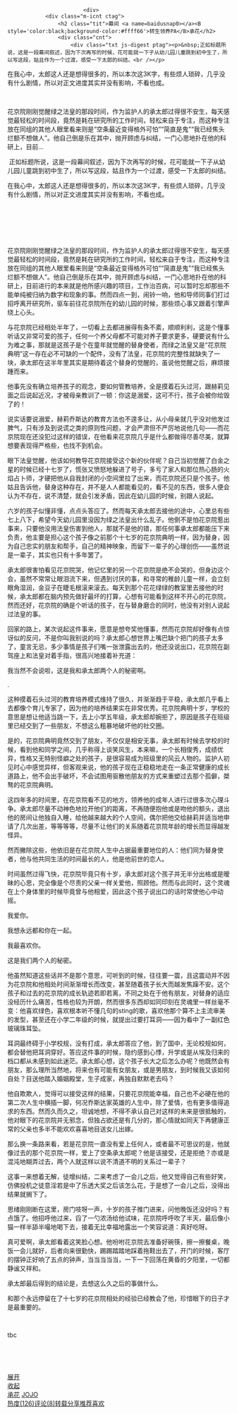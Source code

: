 
                            <div>
				<div class="m-icnt ctag">
                	<h2 class="tit">幕间 <a name=baidusnap0></a><B style='color:black;background-color:#ffff66'>转生领养PA</B>承花</h2>
                	<div class="cnt">
                        <div class="txt js-digest ptag"><p>&nbsp;正如标题所说，这是一段幕间叙述，因为下次再写的时候，花可能就一下子从幼儿园儿童跳到初中生了，所以写这段，姑且作为一个过渡，感受一下太郎的纠结。<br /></p> 
<p>在我心中，太郎这人还是想得很多的，所以本次这3K字，有些烦人琐碎，几乎没有什么剧情，所以对正文进度其实并没有影响，不看也成。</p> 
<p><br /></p>
<p>花京院刚刚觉醒绿之法皇的那段时间，作为监护人的承太郎过得很不安生，每天感觉最轻松的时间段，竟然是耗在研究所的工作时间，轻松来自于专注，而这种专注放在同组的其他人眼里看来则是“空条最近变得格外可怕”“简直是鬼”“我已经焦头烂额不想做人”。他自己倒是乐在其中，抛开顾虑与纠结，一门心思地扑在他的科研上，目前...</p></div>
                        <div class="txt js-content ptag"><p>&nbsp;正如标题所说，这是一段幕间叙述，因为下次再写的时候，花可能就一下子从幼儿园儿童跳到初中生了，所以写这段，姑且作为一个过渡，感受一下太郎的纠结。<br /></p> 
<p>在我心中，太郎这人还是想得很多的，所以本次这3K字，有些烦人琐碎，几乎没有什么剧情，所以对正文进度其实并没有影响，不看也成。</p> 
<p><br /></p> 
<p><br /></p> 
<p><br /></p> 
<p>花京院刚刚觉醒绿之法皇的那段时间，作为监护人的承太郎过得很不安生，每天感觉最轻松的时间段，竟然是耗在研究所的工作时间，轻松来自于专注，而这种专注放在同组的其他人眼里看来则是“空条最近变得格外可怕”“简直是鬼”“我已经焦头烂额不想做人”。他自己倒是乐在其中，抛开顾虑与纠结，一门心思地扑在他的科研上，目前进行的本来就是他所感兴趣的项目，工作治百病，可以暂时忘却那些不能单纯被归纳为数字和现象的事。然而四点一到，闹铃一响，他和导师同事们打过招呼离开研究所，驱车前往花京院所在的幼儿园的时候，那些烦心事又跟着引擎声绕上心头。</p> 
<p>与花京院已经相处半年了，一切看上去都进展得有条不紊，顺顺利利，这是个懂事听话又非常可爱的孩子，任何一个养父母都不可能对养子要求更多，硬要说有什么为难之事，那就是这孩子是个在童年就觉醒的替身使者，而绿之法皇又是“花京院典明”这一存在必不可缺的一个配件，没有了法皇，花京院的完整性就缺失了一块，承太郎在这半年里其实是期待着这个替身的觉醒的，虽说他觉醒之后，麻烦接踵而来。</p> 
<p>他事先没有确立培养孩子的观念，要如何管教培养，全是摸着石头过河，跟赫莉见面之后说起近况，才被母亲教训了一顿：你这是溺爱，这可不行，孩子会被你给毁了的！</p> 
<p>说实话要说溺爱，赫莉乔斯达的教育方法也不遑多让，从小母亲就几乎没对他发过脾气，只有涉及到说谎之类的原则性问题，才会严肃但不严厉地说他几句——而花京院现在还没犯过这样的错误，在他看来花京院几乎是什么都做得尽善尽美，就算想要表现得严格些，也找不到机会。</p> 
<p>眼下法皇觉醒，他该如何教导花京院接受这个新的伙伴呢？自己当初觉醒了白金之星的时候已经十七岁了，慌张又愤怒地躲进了号子，多亏了家人和那位热心肠的火焰占卜师，才硬把他从自我封闭的小空间里拉了出来，而花京院还只是个孩子。他姑且告诉他，替身这种存在，并不是人人都能看见的，看不见的东西，很多人便会认为不存在，说不清楚，就会引发矛盾，因此在幼儿园的时候，别跟人说起。</p> 
<p>六岁的孩子似懂非懂，点点头答应了。然而每天承太郎去接他的途中，心里总有些七上八下，希望今天幼儿园里没因为绿之法皇出什么乱子。他倒不是怕花京院惹出事来，只要他没用法皇伤害到他人，那就不是他的错，那任何事承太郎都能压下来负责，他主要是担心这个孩子像之前那个十七岁的花京院典明一样，因为替身，因为自己忠实的朋友和帮手，自己的精神映象，而留下一辈子的心理创伤——虽然说是一辈子，其实也只有十多年罢了。</p> 
<p>承太郎很害怕看见花京院哭，他记忆里的另一个花京院是绝不会哭的，但身边这个会，虽然不常常让眼泪流下来，但遇到讨厌的事，和寻常的稚龄儿童一样，会立刻眼角湿润，金豆子在睫毛根滚来滚去。每天到那个花花绿绿的教室里去接他的时候，承太郎都在脑内预先做好最坏的打算，心想有可能看到这样不开心的花京院，然而还好，花京院的确是个听话的孩子，在与替身磨合的同时，他没有对别人说起过法皇的事。</p> 
<p>回家的路上，某次说起这件事来，愿意是想夸奖他懂事，然而花京院却好像有点惊讶似的反问，不是你叫我别说的吗？承太郎心想世界上嘴巴缺个把门的孩子太多了，童言无忌，多少事情是孩子们嘴一张泄露出去的，他还没说出口，花京院在副驾座上和法皇对着手指，很高兴地接着补充道：</p> 
<p>我当然不会说啦，这是我和承太郎两个人的秘密啊。</p> 
<p>.</p> 
<p>这种摸着石头过河的教育培养模式维持了很久，并渐渐趋于平稳，承太郎几乎看上去都像个育儿专家了，因为他的培养结果实在非常优秀。花京院典明十岁，学校的意思是想让他适当跳一下，去上小学五年级，承太郎却婉拒了，原因是孩子在班级里已经交到了一些朋友，不想这么粗暴地破坏他的社交圈。</p> 
<p>是的，花京院典明竟然交到了朋友，不仅仅是相安无事，承太郎有时候去学校的时候，看到他和同学之间，几乎称得上谈笑风生，本来嘛，一个长相俊秀，成绩优异，性格又无特别怪癖之处的孩子，是很容易成为班级里的风云人物的。监护人初见时心中感觉异样，但客观来说，他的孩子现在正稳稳地走在一条正常健康的成长道路上，他不会出手破坏，不会试图用驱散他朋友的方式来重塑过去那个孤僻，桀骜的花京院典明。</p> 
<p>这四年多的时间里，在花京院看不见的地方，领养他的成年人进行过很多次心理斗争。承太郎尽量不动神色地拉开他们的距离，不再随便抱他或是吻他的额头，退出他的房间让他独自入睡，给他越来越大的个人空间，偶尔把他交给赫莉并适当地申请了几次出差，等等等等，尽量不让他们的关系随着花京院年龄的增长而显得越发怪异。</p> 
<p>然而撇除这些，他依旧是在花京院人生中占据最重要地位的人：他们同为替身使者，他与他共同生活的时间最长的人，他是他前世的恋人。</p> 
<p>时间虽然过得飞快，花京院毕竟只有十岁，承太郎对这个孩子并无半分出格或是暧昧的心思，完全像是个尽责的父亲一样关爱他，照顾他。然而与此同时，这个灵魂在上个身体里的时候毕竟曾与他相爱，因此这个孩子说出口的话时常使他心中动摇。</p> 
<p>我爱你。</p> 
<p>我想永远都和你在一起。</p> 
<p>我最喜欢你。</p> 
<p>这是我们两个人的秘密。</p> 
<p>他虽然知道这些话并不是那个意思，可听到的时候，往往要一震，且这震动并不因为花京院和他相处时间渐渐增长而改变，甚至随着孩子长大而越发焦躁不安。这个孩子和过去的花京院的成长轨迹若即若离，不同之处在于他有朋友，对替身的适应没经历什么痛苦，性格也较为开朗，然而很多东西却如同印刻在灵魂里一样丝毫不变：他喜欢绿色，喜欢根本听不懂几句的sting的歌，喜欢他那个算不上主流审美的发型，甚至还在小学二年级的时候，就提出过要打耳洞——因为看中了一副红色玻璃珠耳坠。</p> 
<p>耳洞最终碍于小学校规，没有打成，承太郎答应了他，到了国中，无论校规如何，都会替他把耳洞穿好。答应这件事的时候，隐约感到心悸，升学或是从埃及归来的档口都从未感到如此迷茫。承太郎心想，这个孩子长大之后怎么办呢？他既然会有朋友，那么理所当然地，将来也有可能有女朋友，或是男朋友，到时候我又该如何自处？目送他踏入婚姻殿堂，生子成家，再独自默默老去吗？</p> 
<p>他自欺欺人，觉得可以接受这样的结果，只要花京院能幸福，自己也不必硬在他的第二次人生中横插一脚，何况乔斯达家英雄的人生中，除了爱情，也有更多值得追求的东西。然而久而久之，坦诚地想，不得不承认自己对这样的未来是很抵触的，他对眼下的花京院并无邪念，但独占欲还是有几分的，那心情就如同天下再健康正常的父亲也多半不能欢欢喜喜地目送女儿出嫁。</p> 
<p>那么换一条路来看，若是花京院一直没有爱上任何人，或者最不可思议的是，他就像过去的那个花京院一样，爱上了空条承太郎呢？他是该接受，还是拒绝？亦或是混沌地糊弄过去，两个人就这样以说不清道不明的关系过一辈子？</p> 
<p>这事一来想着无解，徒增纠结，二来考虑了一会儿之后，他又觉得自己有些好笑，仿佛投机之徒意淫若是中了乐透大奖之后该怎么花，于是想了一会儿之后，没得出结果就搁下了。</p> 
<p>思绪刚刚断在这里，房门吱呀一声，十岁的孩子推门进来，问他晚饭还没好吗？有点饿了。他招呼他过来，舀了一勺浓汤给他试味，花京院呼呼吹了半天，最后像小猫一样半舔半嘬地喝下去，接着无比幸福地露出一个笑容说道：真好吃呀。</p> 
<p>真可爱啊，承太郎看着这笑脸心想。他吩咐花京院去准备好碗筷，擦一擦餐桌，晚饭一会儿就好，后者向来很勤快，踢踢踏踏地踩着拖鞋出去了，开门的时候，客厅的摆钟正好响了五点的钟声，当当当当当，一下一下回荡在黄昏的夕阳里，一切都静谧又祥和。</p> 
<p>承太郎最后得到的结论是，去想这么久之后的事做什么。</p> 
<p>和那个永远停留在了十七岁的花京院相处的经验已经教会了他，珍惜眼下的日子才是最重要的。</p> 
<p>&nbsp;</p> 
<p>tbc</p> 
<p><br /></p> 
<p><br /></p></div>
                    </div>
                    <div class="more js-digest js-expand"><a class="w-more w-more-open" href="#">展开</a></div>
                    <div class="more js-content js-expand"><a class="w-more w-more-close" href="#">收起</a></div>
                </div>
                            </div>
                            <div class="w-opt">
                            	<div class="opta">
                            				<span class="opti"><a href="http://www.lofter.com/tag/%E6%89%BF%E8%8A%B1" onmouseover="loft.g.dousercard(this,0,true,{tag:'承花', jst:'m-usercard-jst-2', cardHeight:205});" onmouseout="loft.g.dousercard(this,0,false,{tag:'承花', jst:'m-usercard-jst-2', cardHeight:205});"><span>承花</span></a></span>
                            				<span class="opti"><a href="http://www.lofter.com/tag/JOJO" onmouseover="loft.g.dousercard(this,0,true,{tag:'JOJO', jst:'m-usercard-jst-2', cardHeight:205});" onmouseout="loft.g.dousercard(this,0,false,{tag:'JOJO', jst:'m-usercard-jst-2', cardHeight:205});"><span>JOJO</span></a></span>
                                </div>
                                <div class="optb">
                                	<span class="opti"><a rel="nofollow" href="#" class="acttag" hidefocus="true">热度(126)</a><span class="opticrt"></span></span><span class="opti"><a rel="nofollow" href="#" class="acttag" hidefocus="true">评论(8)</a><span class="opticrt"></span></span><span class="opti opti-reblog"><a class="acttag " rel="nofollow" href="http://www.lofter.com/login?target=http%3A%2F%2Fwww.lofter.com%2Freblog%2F3e36e5_439a85a" target="_blank">转载</a></span><span class="opti opti-shareTo "><a href="#" class="acttag" hidefocus="true">分享</a><span class="opticrt"></span></span><span class="opti"><a rel="nofollow" class="acttag" hidefocus="true" href="#">推荐</a></span><span class="opti"><a rel="nofollow" class="w-icn w-icn-0b acttag" hidefocus="true" href="#">喜欢</a></span>
                                </div>
